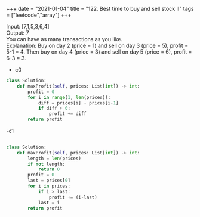 +++
date = "2021-01-04"
title = "122. Best time to buy and sell stock II"
tags = ["leetcode","array"]
+++

Input: [7,1,5,3,6,4]  
Output: 7  
You can have as many transactions as you like.  
Explanation: Buy on day 2 (price = 1) and sell on day 3 (price = 5), profit = 5-1 = 4.
Then buy on day 4 (price = 3) and sell on day 5 (price = 6), profit = 6-3 = 3.
- c0
```python
class Solution:
    def maxProfit(self, prices: List[int]) -> int:
        profit = 0
        for i in range(1, len(prices)):
            diff = prices[i] - prices[i-1]
            if diff > 0:
                profit += diff
        return profit
```
-c1
```python
                
class Solution:
    def maxProfit(self, prices: List[int]) -> int:
        length = len(prices)
        if not length:
            return 0
        profit = 0
        last = prices[0]
        for i in prices:
            if i > last:
                profit += (i-last)
            last = i
        return profit
```